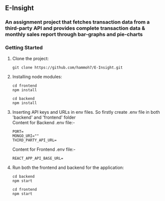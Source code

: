## E-Insight
### An assignment project that fetches transaction data from a third-party API and provides complete transaction data & monthly sales report through bar-graphs and pie-charts 

### Getting Started

1. Clone the project:
    ```
    git clone https://github.com/hammoh7/E-Insight.git
    ```
2. Installing node modules:
   ```
   cd frontend
   npm install
   ```
   ```
   cd backend
   npm install
   ```
3. Inserting API keys and URLs in env files. So firstly create .env file in both 'backend' and 'frontend' folder<br>
   Content for Backend .env file:-
   ```
   PORT=
   MONGO_URI=""
   THIRD_PARTY_API_URL=
   ```
   Content for Frontend .env file:-
   ```
   REACT_APP_API_BASE_URL=
   ```
4. Run both the frontend and backend for the application:
   ```
   cd backend
   npm start
   ```
   ```
   cd frontend
   npm start
   ```
